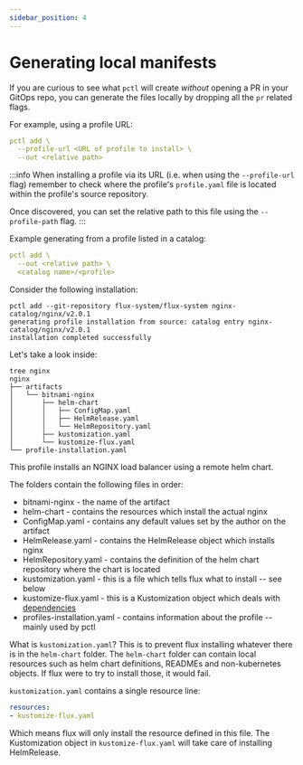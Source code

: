 ```yaml
---
sidebar_position: 4
---
```


# Generating local manifests

If you are curious to see what `pctl` will create _without_ opening a PR
in your GitOps repo, you can generate the files locally by dropping all the `pr`
related flags.

For example, using a profile URL:
```yaml
pctl add \
  --profile-url <URL of profile to install> \
  --out <relative path>
```

:::info
When installing a profile via its URL (i.e. when using the `--profile-url` flag)
remember to check where the profile's `profile.yaml` file is located within
the profile's source repository.

Once discovered, you can set the relative path to this file using the `--profile-path` flag.
:::

Example generating from a profile listed in a catalog:

```yaml
pctl add \
  --out <relative path> \
  <catalog name>/<profile>
```

Consider the following installation:

```
pctl add --git-repository flux-system/flux-system nginx-catalog/nginx/v2.0.1
generating profile installation from source: catalog entry nginx-catalog/nginx/v2.0.1
installation completed successfully
```

Let's take a look inside:

```
tree nginx
nginx
├── artifacts
│   └── bitnami-nginx
│       ├── helm-chart
│       │   ├── ConfigMap.yaml
│       │   ├── HelmRelease.yaml
│       │   └── HelmRepository.yaml
│       ├── kustomization.yaml
│       └── kustomize-flux.yaml
└── profile-installation.yaml
```

This profile installs an NGINX load balancer using a remote helm chart.

The folders contain the following files in order:

* bitnami-nginx - the name of the artifact
* helm-chart - contains the resources which install the actual nginx
* ConfigMap.yaml - contains any default values set by the author on the artifact
* HelmRelease.yaml - contains the HelmRelease object which installs nginx
* HelmRepository.yaml - contains the definition of the helm chart repository where the chart is located
* kustomization.yaml - this is a file which tells flux what to install -- see below
* kustomize-flux.yaml - this is a Kustomization object which deals with [dependencies](/docs/author-docs/dependencies)
* profiles-installation.yaml - contains information about the profile -- mainly used by pctl

What is `kustomization.yaml`? This is to prevent flux installing whatever there is in the `helm-chart` folder. The `helm-chart`
folder can contain local resources such as helm chart definitions, READMEs and non-kubernetes objects. If flux were to try to
install those, it would fail.

`kustomization.yaml` contains a single resource line:

```yaml
resources:
- kustomize-flux.yaml
```

Which means flux will only install the resource defined in this file. The Kustomization object in `kustomize-flux.yaml`
will take care of installing HelmRelease.
